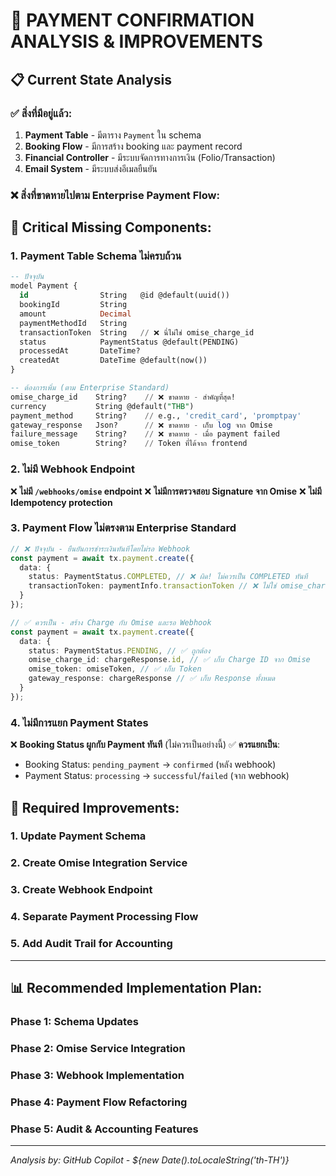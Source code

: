 # 🎯 PAYMENT CONFIRMATION ANALYSIS & IMPROVEMENTS

## 📋 Current State Analysis

### ✅ สิ่งที่มีอยู่แล้ว:
1. **Payment Table** - มีตาราง `Payment` ใน schema
2. **Booking Flow** - มีการสร้าง booking และ payment record
3. **Financial Controller** - มีระบบจัดการทางการเงิน (Folio/Transaction)
4. **Email System** - มีระบบส่งอีเมลยืนยัน

### ❌ สิ่งที่ขาดหายไปตาม Enterprise Payment Flow:

## 🚨 Critical Missing Components:

### 1. **Payment Table Schema ไม่ครบถ้วน**
```sql
-- ปัจจุบัน
model Payment {
  id                String   @id @default(uuid())
  bookingId         String   
  amount            Decimal  
  paymentMethodId   String   
  transactionToken  String   // ❌ นี่ไม่ใช่ omise_charge_id
  status            PaymentStatus @default(PENDING)
  processedAt       DateTime?
  createdAt         DateTime @default(now())
}

-- ต้องการเพิ่ม (ตาม Enterprise Standard)
omise_charge_id    String?    // ❌ ขาดหาย - สำคัญที่สุด!
currency           String @default("THB")
payment_method     String?    // e.g., 'credit_card', 'promptpay'
gateway_response   Json?      // ❌ ขาดหาย - เก็บ log จาก Omise
failure_message    String?    // ❌ ขาดหาย - เมื่อ payment failed
omise_token        String?    // Token ที่ได้จาก frontend
```

### 2. **ไม่มี Webhook Endpoint**
❌ **ไม่มี `/webhooks/omise` endpoint**
❌ **ไม่มีการตรวจสอบ Signature จาก Omise**
❌ **ไม่มี Idempotency protection**

### 3. **Payment Flow ไม่ตรงตาม Enterprise Standard**
```typescript
// ❌ ปัจจุบัน - ยืนยันการชำระเงินทันทีโดยไม่รอ Webhook
const payment = await tx.payment.create({
  data: {
    status: PaymentStatus.COMPLETED, // ❌ ผิด! ไม่ควรเป็น COMPLETED ทันที
    transactionToken: paymentInfo.transactionToken // ❌ ไม่ใช่ omise_charge_id
  }
});

// ✅ ควรเป็น - สร้าง Charge กับ Omise และรอ Webhook
const payment = await tx.payment.create({
  data: {
    status: PaymentStatus.PENDING, // ✅ ถูกต้อง
    omise_charge_id: chargeResponse.id, // ✅ เก็บ Charge ID จาก Omise
    omise_token: omiseToken, // ✅ เก็บ Token
    gateway_response: chargeResponse // ✅ เก็บ Response ทั้งหมด
  }
});
```

### 4. **ไม่มีการแยก Payment States**
❌ **Booking Status ผูกกับ Payment ทันที** (ไม่ควรเป็นอย่างนี้)
✅ **ควรแยกเป็น**: 
- Booking Status: `pending_payment` → `confirmed` (หลัง webhook)
- Payment Status: `processing` → `successful`/`failed` (จาก webhook)

## 🔧 Required Improvements:

### 1. **Update Payment Schema**
### 2. **Create Omise Integration Service**  
### 3. **Create Webhook Endpoint**
### 4. **Separate Payment Processing Flow**
### 5. **Add Audit Trail for Accounting**

---

## 📊 Recommended Implementation Plan:

### Phase 1: Schema Updates
### Phase 2: Omise Service Integration
### Phase 3: Webhook Implementation  
### Phase 4: Payment Flow Refactoring
### Phase 5: Audit & Accounting Features

---
*Analysis by: GitHub Copilot - ${new Date().toLocaleString('th-TH')}*
